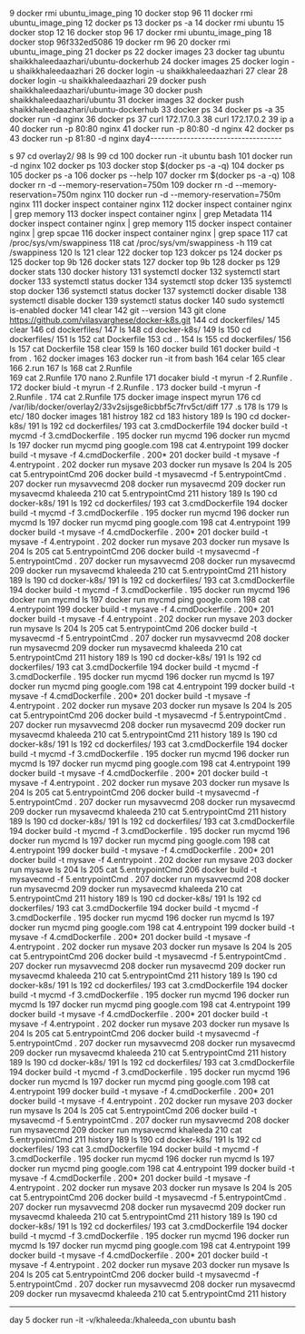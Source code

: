    9  docker rmi ubuntu_image_ping
   10  docker stop 96
   11  docker rmi ubuntu_image_ping
   12  docker ps
   13  docker ps -a
   14  docker rmi ubuntu
   15  docker stop 12
   16  docker stop 96
   17  docker rmi ubuntu_image_ping
   18  docker stop 96f332ed5086
   19  docker rm 96
   20  docker rmi ubuntu_image_ping
   21  docker ps
   22  docker images
   23  docker tag ubuntu shaikkhaleedaazhari/ubuntu-dockerhub
   24  docker images
   25  docker login -u shaikkhaleedaazhari
   26  docker login -u shaikkhaleedaazhari
   27  clear
   28  docker login -u shaikkhaleedaazhari
   29  docker push shaikkhaleedaazhari/ubuntu-image
   30  docker push shaikkhaleedaazhari/ubuntu
   31  docker images
   32  docker push shaikkhaleedaazhari/ubuntu-dockerhub
   33  docker ps
   34  docker ps -a
   35  docker run -d nginx
   36  docker ps
   37  curl 172.17.0.3
   38  curl 172.17.0.2
   39  ip a
   40  docker run -p 80:80  nginx
   41  docker run -p 80:80 -d  nginx
   42  docker ps
   43  docker run -p 81:80 -d  nginx
   day4------------------------------------

s
   97  cd overlay2/
   98  ls
   99  cd 
  100  docker run -it ubuntu bash
  101  docker run -d nginx
  102  docker ps
  103  docker stop $(docker ps -a -q)
  104  docker ps
  105  docker ps -a
  106  docker ps --help
  107  docker rm $(docker ps -a -q)
  108  docker rn -d --memory-reservation=750m
  109  docker rn -d --memory-reservation=750m nginx
  110  docker run -d --memory-reservation=750m nginx
  111  docker inspect container nginx
  112  docker inspect container nginx | grep memory
  113  docker inspect container nginx | grep Metadata
  114  docker inspect container nginx | grep memory
  115  docker inspect container nginx | grep spcae
  116  docker inspect container nginx | grep space
  117  cat /proc/sys/vm/swappiness
  118  cat /proc/sys/vm/swappiness -h
  119  cat /swappiness
  120  ls
  121  clear
  122  docker top
  123  dokcer ps
  124  docker ps
  125  docker top 9b
  126  docker stats
  127  docker top 9b
  128  docker ps
  129  docker stats
  130  docker history
  131  systemctl docker
  132  systemctl start docker
  133  systemctl status docker
  134  systemctl stop dcker
  135  systemctl stop docker
  136  systemctl status docker
  137  systemctl docker disable
  138  systemctl disable docker
  139  systemctl status docker
  140  sudo systemctl is-enabled docker
  141  clear
  142  git --version
  143  git clone https://github.com/vilasvarghese/docker-k8s.git
  144  cd dockerfiles/
  145  clear
  146  cd dockerfiles/
  147  ls
  148  cd docker-k8s/
  149  ls
  150  cd dockerfiles/
  151  ls
  152  cat Dockerfile 
  153  cd ..
  154  ls
  155  cd dockerfiles/
  156  ls
  157  cat Dockerfile 
  158  clear
  159  ls
  160  docker build 
  161  docker build -t from .
  162  docker images
  163  docker run -it from bash
  164  celar
  165  clear
  166  2.run
  167  ls
  168  cat 2.Runfile \
  169  cat 2.Runfile 
  170  nano 2.Runfile 
  171  docaker biuld -t myrun -f 2.Runfile .
  172  docker biuld -t myrun -f 2.Runfile .
  173  docker build -t myrun -f 2.Runfile .
  174  cat 2.Runfile 
  175  docker image inspect myrun
  176  cd /var/lib/docker/overlay2/33v2sijsge8icbbf5c7frv5ct/diff
  177  .s
  178  ls
  179  ls etc/
  180  docker images
  181  histroy
  182  cd 
  183  history
   189  ls
  190  cd docker-k8s/
  191  ls
  192  cd dockerfiles/
  193  cat 3.cmdDockerfile 
  194  docker build -t mycmd -f 3.cmdDockerfile  .
  195  docker run mycmd
  196  docker run mycmd ls
  197  docker run mycmd ping google.com
  198  cat 4.entrypoint 
  199  docker build -t mysave -f 4.cmdDockerfile  .
  200* 
  201  docker build -t mysave -f 4.entrypoint  .
  202  docker run mysave
  203  docker run mysave ls
  204  ls
  205  cat 5.entrypointCmd 
  206  docker build -t mysavecmd -f 5.entrypointCmd  .
  207  docker run mysavvecmd 
  208  docker run mysavecmd 
  209  docker run mysavecmd khaleeda
  210  cat 5.entrypointCmd 
  211  history
 189  ls
  190  cd docker-k8s/
  191  ls
  192  cd dockerfiles/
  193  cat 3.cmdDockerfile 
  194  docker build -t mycmd -f 3.cmdDockerfile  .
  195  docker run mycmd
  196  docker run mycmd ls
  197  docker run mycmd ping google.com
  198  cat 4.entrypoint 
  199  docker build -t mysave -f 4.cmdDockerfile  .
  200* 
  201  docker build -t mysave -f 4.entrypoint  .
  202  docker run mysave
  203  docker run mysave ls
  204  ls
  205  cat 5.entrypointCmd 
  206  docker build -t mysavecmd -f 5.entrypointCmd  .
  207  docker run mysavvecmd 
  208  docker run mysavecmd 
  209  docker run mysavecmd khaleeda
  210  cat 5.entrypointCmd 
  211  history
 189  ls
  190  cd docker-k8s/
  191  ls
  192  cd dockerfiles/
  193  cat 3.cmdDockerfile 
  194  docker build -t mycmd -f 3.cmdDockerfile  .
  195  docker run mycmd
  196  docker run mycmd ls
  197  docker run mycmd ping google.com
  198  cat 4.entrypoint 
  199  docker build -t mysave -f 4.cmdDockerfile  .
  200* 
  201  docker build -t mysave -f 4.entrypoint  .
  202  docker run mysave
  203  docker run mysave ls
  204  ls
  205  cat 5.entrypointCmd 
  206  docker build -t mysavecmd -f 5.entrypointCmd  .
  207  docker run mysavvecmd 
  208  docker run mysavecmd 
  209  docker run mysavecmd khaleeda
  210  cat 5.entrypointCmd 
  211  history
 189  ls
  190  cd docker-k8s/
  191  ls
  192  cd dockerfiles/
  193  cat 3.cmdDockerfile 
  194  docker build -t mycmd -f 3.cmdDockerfile  .
  195  docker run mycmd
  196  docker run mycmd ls
  197  docker run mycmd ping google.com
  198  cat 4.entrypoint 
  199  docker build -t mysave -f 4.cmdDockerfile  .
  200* 
  201  docker build -t mysave -f 4.entrypoint  .
  202  docker run mysave
  203  docker run mysave ls
  204  ls
  205  cat 5.entrypointCmd 
  206  docker build -t mysavecmd -f 5.entrypointCmd  .
  207  docker run mysavvecmd 
  208  docker run mysavecmd 
  209  docker run mysavecmd khaleeda
  210  cat 5.entrypointCmd 
  211  history
 189  ls
  190  cd docker-k8s/
  191  ls
  192  cd dockerfiles/
  193  cat 3.cmdDockerfile 
  194  docker build -t mycmd -f 3.cmdDockerfile  .
  195  docker run mycmd
  196  docker run mycmd ls
  197  docker run mycmd ping google.com
  198  cat 4.entrypoint 
  199  docker build -t mysave -f 4.cmdDockerfile  .
  200* 
  201  docker build -t mysave -f 4.entrypoint  .
  202  docker run mysave
  203  docker run mysave ls
  204  ls
  205  cat 5.entrypointCmd 
  206  docker build -t mysavecmd -f 5.entrypointCmd  .
  207  docker run mysavvecmd 
  208  docker run mysavecmd 
  209  docker run mysavecmd khaleeda
  210  cat 5.entrypointCmd 
  211  history
 189  ls
  190  cd docker-k8s/
  191  ls
  192  cd dockerfiles/
  193  cat 3.cmdDockerfile 
  194  docker build -t mycmd -f 3.cmdDockerfile  .
  195  docker run mycmd
  196  docker run mycmd ls
  197  docker run mycmd ping google.com
  198  cat 4.entrypoint 
  199  docker build -t mysave -f 4.cmdDockerfile  .
  200* 
  201  docker build -t mysave -f 4.entrypoint  .
  202  docker run mysave
  203  docker run mysave ls
  204  ls
  205  cat 5.entrypointCmd 
  206  docker build -t mysavecmd -f 5.entrypointCmd  .
  207  docker run mysavvecmd 
  208  docker run mysavecmd 
  209  docker run mysavecmd khaleeda
  210  cat 5.entrypointCmd 
  211  history
 189  ls
  190  cd docker-k8s/
  191  ls
  192  cd dockerfiles/
  193  cat 3.cmdDockerfile 
  194  docker build -t mycmd -f 3.cmdDockerfile  .
  195  docker run mycmd
  196  docker run mycmd ls
  197  docker run mycmd ping google.com
  198  cat 4.entrypoint 
  199  docker build -t mysave -f 4.cmdDockerfile  .
  200* 
  201  docker build -t mysave -f 4.entrypoint  .
  202  docker run mysave
  203  docker run mysave ls
  204  ls
  205  cat 5.entrypointCmd 
  206  docker build -t mysavecmd -f 5.entrypointCmd  .
  207  docker run mysavvecmd 
  208  docker run mysavecmd 
  209  docker run mysavecmd khaleeda
  210  cat 5.entrypointCmd 
  211  history
 189  ls
  190  cd docker-k8s/
  191  ls
  192  cd dockerfiles/
  193  cat 3.cmdDockerfile 
  194  docker build -t mycmd -f 3.cmdDockerfile  .
  195  docker run mycmd
  196  docker run mycmd ls
  197  docker run mycmd ping google.com
  198  cat 4.entrypoint 
  199  docker build -t mysave -f 4.cmdDockerfile  .
  200* 
  201  docker build -t mysave -f 4.entrypoint  .
  202  docker run mysave
  203  docker run mysave ls
  204  ls
  205  cat 5.entrypointCmd 
  206  docker build -t mysavecmd -f 5.entrypointCmd  .
  207  docker run mysavvecmd 
  208  docker run mysavecmd 
  209  docker run mysavecmd khaleeda
  210  cat 5.entrypointCmd 
  211  history
 189  ls
  190  cd docker-k8s/
  191  ls
  192  cd dockerfiles/
  193  cat 3.cmdDockerfile 
  194  docker build -t mycmd -f 3.cmdDockerfile  .
  195  docker run mycmd
  196  docker run mycmd ls
  197  docker run mycmd ping google.com
  198  cat 4.entrypoint 
  199  docker build -t mysave -f 4.cmdDockerfile  .
  200* 
  201  docker build -t mysave -f 4.entrypoint  .
  202  docker run mysave
  203  docker run mysave ls
  204  ls
  205  cat 5.entrypointCmd 
  206  docker build -t mysavecmd -f 5.entrypointCmd  .
  207  docker run mysavvecmd 
  208  docker run mysavecmd 
  209  docker run mysavecmd khaleeda
  210  cat 5.entrypointCmd 
  211  history
 189  ls
  190  cd docker-k8s/
  191  ls
  192  cd dockerfiles/
  193  cat 3.cmdDockerfile 
  194  docker build -t mycmd -f 3.cmdDockerfile  .
  195  docker run mycmd
  196  docker run mycmd ls
  197  docker run mycmd ping google.com
  198  cat 4.entrypoint 
  199  docker build -t mysave -f 4.cmdDockerfile  .
  200* 
  201  docker build -t mysave -f 4.entrypoint  .
  202  docker run mysave
  203  docker run mysave ls
  204  ls
  205  cat 5.entrypointCmd 
  206  docker build -t mysavecmd -f 5.entrypointCmd  .
  207  docker run mysavvecmd 
  208  docker run mysavecmd 
  209  docker run mysavecmd khaleeda
  210  cat 5.entrypointCmd 
  211  history
 189  ls
  190  cd docker-k8s/
  191  ls
  192  cd dockerfiles/
  193  cat 3.cmdDockerfile 
  194  docker build -t mycmd -f 3.cmdDockerfile  .
  195  docker run mycmd
  196  docker run mycmd ls
  197  docker run mycmd ping google.com
  198  cat 4.entrypoint 
  199  docker build -t mysave -f 4.cmdDockerfile  .
  200* 
  201  docker build -t mysave -f 4.entrypoint  .
  202  docker run mysave
  203  docker run mysave ls
  204  ls
  205  cat 5.entrypointCmd 
  206  docker build -t mysavecmd -f 5.entrypointCmd  .
  207  docker run mysavvecmd 
  208  docker run mysavecmd 
  209  docker run mysavecmd khaleeda
  210  cat 5.entrypointCmd 
  211  history


  ----------
  day 5
  docker run -it -v/khaleeda:/khaleeda_con ubuntu bash 




   
